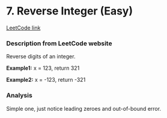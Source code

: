 # 7. Reverse Integer (Easy)

[LeetCode link](https://leetcode.com/problems/reverse-integer/)

### Description from LeetCode website

Reverse digits of an integer.

**Example1:** x = 123, return 321

**Example2:** x = -123, return -321


### Analysis
Simple one, just notice leading zeroes and out-of-bound error.
